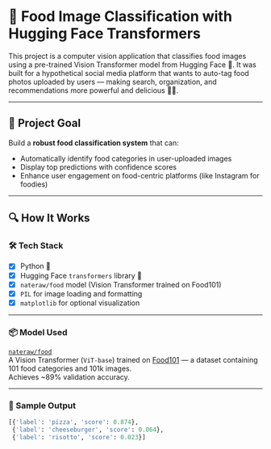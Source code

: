 # 🍕 Food Image Classification with Hugging Face Transformers

This project is a computer vision application that classifies food images using a pre-trained Vision Transformer model from Hugging Face 🤖. It was built for a hypothetical social media platform that wants to auto-tag food photos uploaded by users — making search, organization, and recommendations more powerful and delicious 🍲✨.

---

## 🚀 Project Goal

Build a **robust food classification system** that can:
- Automatically identify food categories in user-uploaded images
- Display top predictions with confidence scores
- Enhance user engagement on food-centric platforms (like Instagram for foodies)

---

## 🔍 How It Works

### 🛠️ Tech Stack
- [x] Python 🐍
- [x] Hugging Face `transformers` library 🤗
- [x] `nateraw/food` model (Vision Transformer trained on Food101)
- [x] `PIL` for image loading and formatting
- [x] `matplotlib` for optional visualization

---

### 📦 Model Used

[`nateraw/food`](https://huggingface.co/nateraw/food)  
A Vision Transformer (`ViT-base`) trained on [Food101](https://data.vision.ee.ethz.ch/cvl/datasets_extra/food-101/) — a dataset containing 101 food categories and 101k images.  
Achieves ~89% validation accuracy.

---

### 🧪 Sample Output

```python
[{'label': 'pizza', 'score': 0.874},
 {'label': 'cheeseburger', 'score': 0.064},
 {'label': 'risotto', 'score': 0.023}]
